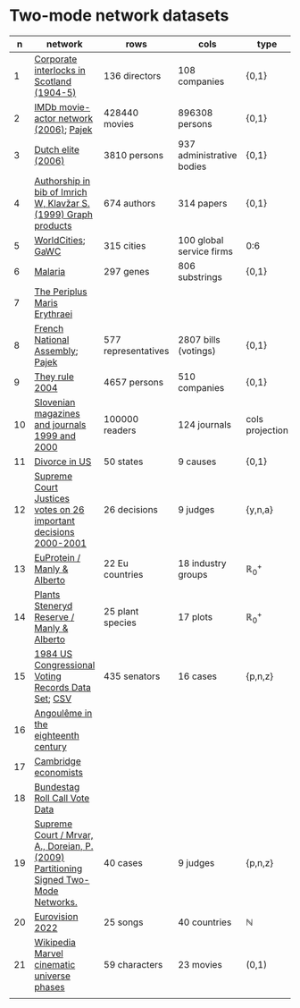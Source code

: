 # Two-mode network datasets


|  n | network  | rows | cols | type |
|----|----------|---|---|---|
|  1 | [Corporate interlocks in Scotland (1904-5)](http://vlado.fmf.uni-lj.si/pub/networks/data/esna/scotland.htm)    | 136 directors   | 108 companies  | {0,1}  |
|  2 | [IMDb movie-actor network (2006)](http://mozart.diei.unipg.it/gdcontest/contest2005/gdevolving2005.html); [Pajek](http://vlado.fmf.uni-lj.si/pub/networks/data/GD/gd05/imdb.zip)   | 428440 movies  | 896308 persons  | {0,1}   |
|  3 | [Dutch elite (2006)](http://vlado.fmf.uni-lj.si/pub/networks/data/2mode/DutchElite.htm)   | 3810 persons  | 937 administrative bodies  | {0,1}  |
|  4 | [Authorship in bib of Imrich W, Klavžar S. (1999) Graph products](http://vlado.fmf.uni-lj.si/pub/networks/data/2mode/Sandi/Sandi.htm)    | 674 authors  | 314 papers  | {0,1}  |
|  5 | [WorldCities](http://vlado.fmf.uni-lj.si/pub/networks/data/mix/mixed.htm); [GaWC](https://www.lboro.ac.uk/microsites/geography/gawc/data.html)   | 315 cities  | 100 global service firms  | 0:6  |  
|  6 | [Malaria](http://vladowiki.fmf.uni-lj.si/doku.php?id=pajek:data:conv#malaria)   | 297 genes   | 806 substrings  | {0,1}  | 
|  7 | [The Periplus Maris Erythraei](https://bora.uib.no/bora-xmlui/handle/1956/11470)   |  |  |  |
|  8 | [French National Assembly](https://netset.telecom-paris.fr/pages/national_assembly.html); [Pajek](http://vladowiki.fmf.uni-lj.si/doku.php?id=vlado:work:2m:dat:fra)   | 577 representatives   | 2807 bills (votings)  | {0,1}  |
|  9 | [They rule 2004](http://vladowiki.fmf.uni-lj.si/doku.php?id=pajek:nets:mix:trule) | 4657 persons  | 510 companies  | {0,1}  |
| 10 | [Slovenian magazines and journals 1999 and 2000](http://vlado.fmf.uni-lj.si/pub/networks/data/2mode/journals.htm)  | 100000 readers | 124 journals  | cols projection  |
| 11 | [Divorce in US](http://vlado.fmf.uni-lj.si/pub/networks/data/2mode/divorce.net)  | 50 states  | 9 causes | {0,1}  |
| 12 | [Supreme Court Justices votes on 26 important decisions 2000-2001](http://vlado.fmf.uni-lj.si/pub/networks/data/GBM/SupremeCourt/SupremeCourt.net)  | 26 decisions  | 9 judges | {y,n,a} |
| 13 | [EuProtein / Manly & Alberto](https://github.com/bavla/NormNet/blob/main/data/Manly&Alberto/README.md#euprotein) | 22 Eu countries  | 18 industry groups | ℝ<sub>0</sub><sup>+</sup> |
| 14 | [Plants Steneryd Reserve / Manly & Alberto](https://github.com/bavla/NormNet/tree/main/data/Manly%26Alberto#plants-steneryd-reserve) | 25 plant species  | 17 plots | ℝ<sub>0</sub><sup>+</sup> |    
| 15 | [1984 US Congressional Voting Records Data Set](https://paperswithcode.com/dataset/cvr); [CSV](http://vladowiki.fmf.uni-lj.si/doku.php?id=vlado:work:2m:dat:cvr)    | 435 senators | 16 cases   | {p,n,z}  |
| 16 | [Angoulême in the eighteenth century](https://histecon.sites.fas.harvard.edu/visualizing/angouleme/index.html)  |  |  |  |
| 17 | [Cambridge economists](https://histecon.sites.fas.harvard.edu/visualizing/graphing/economists.html)  |  |  |  |
| 18 | [Bundestag Roll Call Vote Data](https://dataverse.harvard.edu/dataverse/btvote) |  |  |  |
| 19 | [Supreme Court / Mrvar, A., Doreian, P. (2009) Partitioning Signed Two-Mode Networks.](https://github.com/bavla/NormNet/tree/main/data/SC) | 40 cases  | 9 judges  | {p,n,z}  |
| 20   | [Eurovision 2022](https://github.com/bavla/NormNet/tree/main/data/Eurovision) | 25 songs | 40 countries | ℕ |
| 21   | [Wikipedia Marvel cinematic universe phases](https://github.com/bavla/NormNet/tree/main/data/marvel) | 59 characters | 23 movies | (0,1) |
|    | []() |  |  |  |






